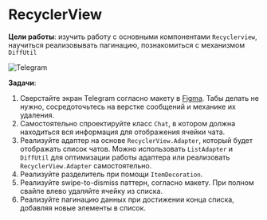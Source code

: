 # RecyclerView

**Цели работы**: изучить работу с основными компонентами `Recyclerview`, научиться реализовывать пагинацию, познакомиться с механизмом `DiffUtil`

![Telegram](readme/telegram.png)

**Задачи**:
1. Сверстайте экран Telegram согласно макету в [Figma](https://www.figma.com/community/file/988466927624217947/telegram-design-system). 
   Табы делать не нужно, сосредоточьтесь на верстке сообщений и механике их удаления.
2. Самостоятельно спроектируйте класс `Chat`, в котором должна находиться вся информация для отображения ячейки чата.
3. Реализуйте адаптер на основе `RecyclerView.Adapter`, который будет отображать список чатов. 
   Можно использовать `ListAdapter` и `DiffUtil` для оптимизации работы адаптера или реализовать `RecyclerView.Adapter` самостоятельно.
4. Реализуйте разделитель при помощи `ItemDecoration`.
5. Реализуйте swipe-to-dismiss паттерн, согласно макету. При полном свайпе влево удаляйте ячейку из списка.
6. Реализуйте пагинацию данных при достижении конца списка, добавляя новые элементы в список.